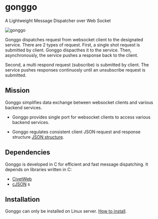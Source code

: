 # gonggo
A Lightweight Message Dispatcher over Web Socket

![gonggo](https://github.com/user-attachments/assets/7f0c4448-fc64-4658-99cd-fc7f8ba5bf1c)

Gonggo dispatches request from websocket client to the designated service. There are 2 types of request. First, a single shot request is submitted by client. Gonggo dispacthes it to the service. Then, asynchronously, the service pushes a response back to the client.

Second, a multi respond request (subscribe) is submitted by client. The service pushes responses continuosly until an unsubscribe request is submitted.


## Mission

Gonggo simplifies data exchange between websocket clients and various backend services. 

- Gonggo provides single port for websocket clients to access various backend services.

- Gonggo regulates consistent client JSON request and response structure [JSON structure](https://html-preview.github.io/?url=https://github.com/gonggo-org/gonggo/blob/main/asyncapi/gonggospec/index.html).

## Dependencies

Gonggo is developed in C for efficient and fast message dispatching. It depends on libraries written in C: 
- [CivetWeb](https://github.com/civetweb/civetweb)
- [cJSON](https://github.com/DaveGamble/cJSON)
s
## Installation

Gonggo can only be installed on Linux server. [How to install](INSTALL.md).